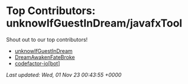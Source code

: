 # Top Contributors: unknowIfGuestInDream/javafxTool
Shout out to our top contributors!

- [unknowIfGuestInDream](https://github.com/unknowIfGuestInDream)
- [DreamAwakenFateBroke](https://github.com/DreamAwakenFateBroke)
- [codefactor-io[bot]](https://github.com/apps/codefactor-io)


_Last updated: Wed, 01 Nov 23 00:43:55 +0000_